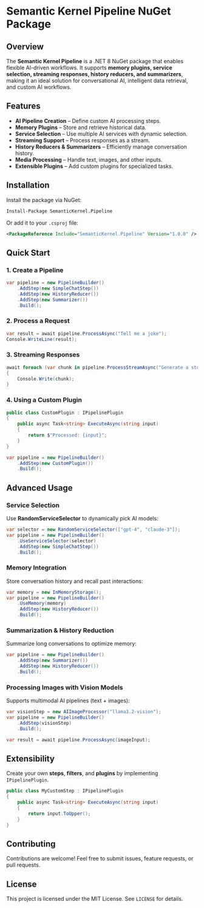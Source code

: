 # Semantic Kernel Pipeline NuGet Package

## Overview
The **Semantic Kernel Pipeline** is a .NET 8 NuGet package that enables flexible AI-driven workflows. It supports **memory plugins, service selection, streaming responses, history reducers, and summarizers**, making it an ideal solution for conversational AI, intelligent data retrieval, and custom AI workflows.

## Features
- **AI Pipeline Creation** – Define custom AI processing steps.
- **Memory Plugins** – Store and retrieve historical data.
- **Service Selection** – Use multiple AI services with dynamic selection.
- **Streaming Support** – Process responses as a stream.
- **History Reducers & Summarizers** – Efficiently manage conversation history.
- **Media Processing** – Handle text, images, and other inputs.
- **Extensible Plugins** – Add custom plugins for specialized tasks.

## Installation

Install the package via NuGet:

```sh
Install-Package SemanticKernel.Pipeline
```

Or add it to your `.csproj` file:

```xml
<PackageReference Include="SemanticKernel.Pipeline" Version="1.0.0" />
```

## Quick Start

### 1. Create a Pipeline

```csharp
var pipeline = new PipelineBuilder()
    .AddStep(new SimpleChatStep())
    .AddStep(new HistoryReducer())
    .AddStep(new Summarizer())
    .Build();
```

### 2. Process a Request

```csharp
var result = await pipeline.ProcessAsync("Tell me a joke");
Console.WriteLine(result);
```

### 3. Streaming Responses

```csharp
await foreach (var chunk in pipeline.ProcessStreamAsync("Generate a story"))
{
    Console.Write(chunk);
}
```

### 4. Using a Custom Plugin

```csharp
public class CustomPlugin : IPipelinePlugin
{
    public async Task<string> ExecuteAsync(string input)
    {
        return $"Processed: {input}";
    }
}

var pipeline = new PipelineBuilder()
    .AddStep(new CustomPlugin())
    .Build();
```

## Advanced Usage

### Service Selection

Use **RandomServiceSelector** to dynamically pick AI models:

```csharp
var selector = new RandomServiceSelector(["gpt-4", "claude-3"]);
var pipeline = new PipelineBuilder()
    .UseServiceSelector(selector)
    .AddStep(new SimpleChatStep())
    .Build();
```

### Memory Integration

Store conversation history and recall past interactions:

```csharp
var memory = new InMemoryStorage();
var pipeline = new PipelineBuilder()
    .UseMemory(memory)
    .AddStep(new HistoryReducer())
    .Build();
```

### Summarization & History Reduction

Summarize long conversations to optimize memory:

```csharp
var pipeline = new PipelineBuilder()
    .AddStep(new Summarizer())
    .AddStep(new HistoryReducer())
    .Build();
```

### Processing Images with Vision Models

Supports multimodal AI pipelines (text + images):

```csharp
var visionStep = new AIImageProcessor("llama3.2-vision");
var pipeline = new PipelineBuilder()
    .AddStep(visionStep)
    .Build();

var result = await pipeline.ProcessAsync(imageInput);
```

## Extensibility

Create your own **steps**, **filters**, and **plugins** by implementing `IPipelinePlugin`.

```csharp
public class MyCustomStep : IPipelinePlugin
{
    public async Task<string> ExecuteAsync(string input)
    {
        return input.ToUpper();
    }
}
```

## Contributing

Contributions are welcome! Feel free to submit issues, feature requests, or pull requests.

## License

This project is licensed under the MIT License. See `LICENSE` for details.

